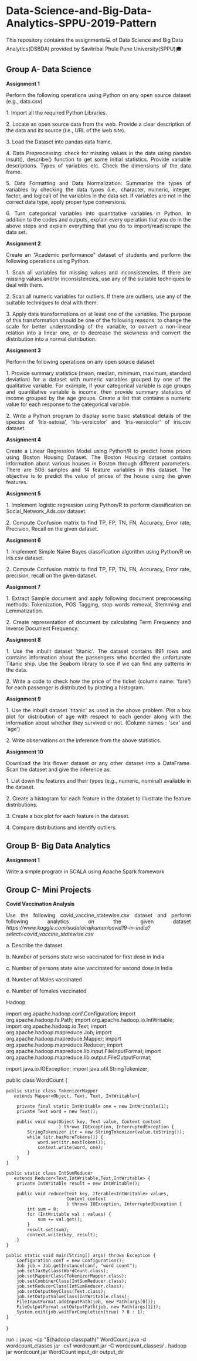 # Data-Science-and-Big-Data-Analytics-SPPU-2019-Pattern
This repository contains the assignments💻 of Data Science and Big Data Analytics(DSBDA) provided by Savitribai Phule Pune University(SPPU)🎓

## Group A- Data Science
**Assignment 1**

<p align="justify">Perform the following operations using Python on any open source dataset (e.g., data.csv)<p>
  
<p align="justify">1. Import all the required Python Libraries.<p>
  
<p align="justify">2. Locate an open source data from the web. Provide a clear description of the data and its source (i.e., URL of the web site).</p>
  
<p align="justify">3. Load the Dataset into pandas data frame.</p>
  
<p align="justify">4. Data Preprocessing: check for missing values in the data using pandas insult(), describe() function to get some initial statistics. Provide variable descriptions. Types of variables etc. Check the dimensions of the data frame.</p>
  
<p align="justify">5. Data Formatting and Data Normalization: Summarize the types of variables by checking the data types (i.e., character, numeric, integer, factor, and logical) of the variables in the data set. If variables are not in the correct data type, apply proper type conversions.</p>
  
<p align="justify">6. Turn categorical variables into quantitative variables in Python. In addition to the codes and outputs, explain every operation that you do in the above steps and explain everything that you do to import/read/scrape the data set.</p>

**Assignment 2**

<p align="justify">Create an “Academic performance” dataset of students and perform the following operations using Python.<p>
<p align="justify">1. Scan all variables for missing values and inconsistencies. If there are missing values and/or inconsistencies, use any of the suitable techniques to deal with them.<p>
<p align="justify">2. Scan all numeric variables for outliers. If there are outliers, use any of the suitable techniques to deal with them.<p>
<p align="justify">3. Apply data transformations on at least one of the variables. The purpose of this transformation should be one of the following reasons: to change the scale for better understanding of the variable, to convert a non-linear relation into a linear one, or to decrease the skewness and convert the distribution into a normal distribution.<p>

**Assignment 3**

<p align="justify">Perform the following operations on any open source dataset</p>
<p align="justify">1. Provide summary statistics (mean, median, minimum, maximum, standard deviation) for a dataset with numeric variables grouped by one of the qualitative variable. For example, if your categorical variable is age groups and quantitative variable is income, then provide summary statistics of income grouped by the age groups. Create a list that contains a numeric value for each response to the categorical variable.</p>
<p align="justify">2. Write a Python program to display some basic statistical details of the species of ‘Iris-setosa’, ‘Iris-versicolor’ and ‘Iris-versicolor’ of iris.csv dataset.</p>

**Assignment 4**

<p align="justify"> Create a Linear Regression Model using Python/R to predict home prices using Boston Housing Dataset. The Boston Housing dataset contains
information about various houses in Boston through different parameters. There are 506 samples and 14 feature variables in this dataset. The objective is to predict the value of prices of the house using the given features. </p>

**Assignment 5**

<p align="justify"> 1. Implement logistic regression using Python/R to perform classification on Social_Network_Ads.csv dataset.</p>
<p align="justify"> 2. Compute Confusion matrix to find TP, FP, TN, FN, Accuracy, Error rate, Precision, Recall on the given dataset.</p>

**Assignment 6**

<p align="justify"> 1. Implement Simple Naïve Bayes classification algorithm using Python/R on iris.csv dataset.</p>
<p align="justify"> 2. Compute Confusion matrix to find TP, FP, TN, FN, Accuracy, Error rate, precision, recall on the given dataset.</p>

**Assignment 7**

<p align="justify"> 1. Extract Sample document and apply following document preprocessing methods: Tokenization, POS Tagging, stop words removal, Stemming and Lemmatization.</p>
<p align="justify"> 2. Create representation of document by calculating Term Frequency and Inverse Document Frequency.</p>

**Assignment 8**

<p align="justify"> 1. Use the inbuilt dataset 'titanic'. The dataset contains 891 rows and contains information about the passengers who boarded the unfortunate Titanic ship. Use the Seaborn library to see if we can find any patterns in the data.</p>
<p align="justify"> 2. Write a code to check how the price of the ticket (column name: 'fare') for each passenger is distributed by plotting a histogram.</p>

**Assignment 9**

<p align="justify"> 1. Use the inbuilt dataset 'titanic' as used in the above problem. Plot a box plot for distribution of age with respect to each gender along with the information about whether they survived or not. (Column names : 'sex' and 'age')</p>
<p align="justify">2. Write observations on the inference from the above statistics.</p>

**Assignment 10**

<p align="justify">Download the Iris flower dataset or any other dataset into a DataFrame. Scan the dataset and give the inference as:</p>
<p align="justify">1. List down the features and their types (e.g., numeric, nominal) available in the dataset.</p>
<p align="justify">2. Create a histogram for each feature in the dataset to illustrate the feature distributions.</p>
<p align="justify">3. Create a box plot for each feature in the dataset.</p>
<p align="justify">4. Compare distributions and identify outliers.</p>

## Group B- Big Data Analytics
**Assignment 1**

Write a simple program in SCALA using Apache Spark framework

## Group C- Mini Projects
**Covid Vaccination Analysis**

<p align="justify">Use the following covid_vaccine_statewise.csv dataset and perform following analytics on the given dataset <i>https://www.kaggle.com/sudalairajkumar/covid19-in-india?select=covid_vaccine_statewise.csv</i> </p>
<p align="justify">a. Describe the dataset</p>
<p align="justify">b. Number of persons state wise vaccinated for first dose in India</p>
<p align="justify">c. Number of persons state wise vaccinated for second dose in India</p>
<p align="justify">d. Number of Males vaccinated</p>
<p align="justify">e. Number of females vaccinated</p>




Hadoop

import org.apache.hadoop.conf.Configuration;
import org.apache.hadoop.fs.Path;
import org.apache.hadoop.io.IntWritable;
import org.apache.hadoop.io.Text;
import org.apache.hadoop.mapreduce.Job;
import org.apache.hadoop.mapreduce.Mapper;
import org.apache.hadoop.mapreduce.Reducer;
import org.apache.hadoop.mapreduce.lib.input.FileInputFormat;
import org.apache.hadoop.mapreduce.lib.output.FileOutputFormat;

import java.io.IOException;
import java.util.StringTokenizer;

public class WordCount {

    public static class TokenizerMapper
       extends Mapper<Object, Text, Text, IntWritable>{

        private final static IntWritable one = new IntWritable(1);
        private Text word = new Text();

        public void map(Object key, Text value, Context context
                        ) throws IOException, InterruptedException {
            StringTokenizer itr = new StringTokenizer(value.toString());
            while (itr.hasMoreTokens()) {
                word.set(itr.nextToken());
                context.write(word, one);
            }
        }
    }

    public static class IntSumReducer
       extends Reducer<Text,IntWritable,Text,IntWritable> {
        private IntWritable result = new IntWritable();

        public void reduce(Text key, Iterable<IntWritable> values,
                           Context context
                           ) throws IOException, InterruptedException {
            int sum = 0;
            for (IntWritable val : values) {
                sum += val.get();
            }
            result.set(sum);
            context.write(key, result);
        }
    }

    public static void main(String[] args) throws Exception {
        Configuration conf = new Configuration();
        Job job = Job.getInstance(conf, "word count");
        job.setJarByClass(WordCount.class);
        job.setMapperClass(TokenizerMapper.class);
        job.setCombinerClass(IntSumReducer.class);
        job.setReducerClass(IntSumReducer.class);
        job.setOutputKeyClass(Text.class);
        job.setOutputValueClass(IntWritable.class);
        FileInputFormat.addInputPath(job, new Path(args[0]));
        FileOutputFormat.setOutputPath(job, new Path(args[1]));
        System.exit(job.waitForCompletion(true) ? 0 : 1);
    }
}




run :: 
javac -cp "$(hadoop classpath)" WordCount.java -d wordcount_classes
jar -cvf wordcount.jar -C wordcount_classes/ .
hadoop jar wordcount.jar WordCount input_dir output_dir

